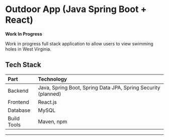 # Outdoor App (Java Spring Boot + React)

 **Work In Progress** 

Work in progress full stack application to allow users to view swimming holes in West Virginia.

##  Tech Stack

| Part | Technology |
|:---|:---|
| Backend | Java, Spring Boot, Spring Data JPA, Spring Security (planned) |
| Frontend | React.js |
| Database | MySQL 
| Build Tools | Maven, npm |
---

